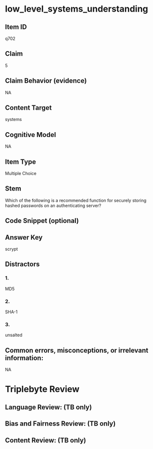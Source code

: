 # low_level_systems_understanding

## Item ID
q702

## Claim
5

## Claim Behavior (evidence)
NA

## Content Target
systems

## Cognitive Model
NA

## Item Type
Multiple Choice

## Stem
Which of the following is a recommended function for securely storing hashed passwords on an authenticating server?

## Code Snippet (optional)


## Answer Key
scrypt

## Distractors

### 1.
MD5

### 2.
SHA-1

### 3.
unsalted

## Common errors, misconceptions, or irrelevant information:
NA

# Triplebyte Review


## Language Review: (TB only)


## Bias and Fairness Review: (TB only)


## Content Review: (TB only)


